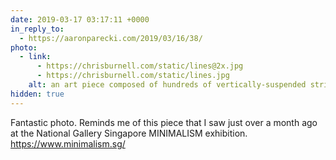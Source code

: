 ```yaml
---
date: 2019-03-17 03:17:11 +0000
in_reply_to:
  - https://aaronparecki.com/2019/03/16/38/
photo:
  - link:
      - https://chrisburnell.com/static/lines@2x.jpg
      - https://chrisburnell.com/static/lines.jpg
    alt: an art piece composed of hundreds of vertically-suspended strings
hidden: true
---
```


Fantastic photo. Reminds me of this piece that I saw just over a month ago at the National Gallery Singapore MINIMALISM exhibition. <a href="https://www.minimalism.sg" rel="external">https://www.minimalism.sg/</a>
